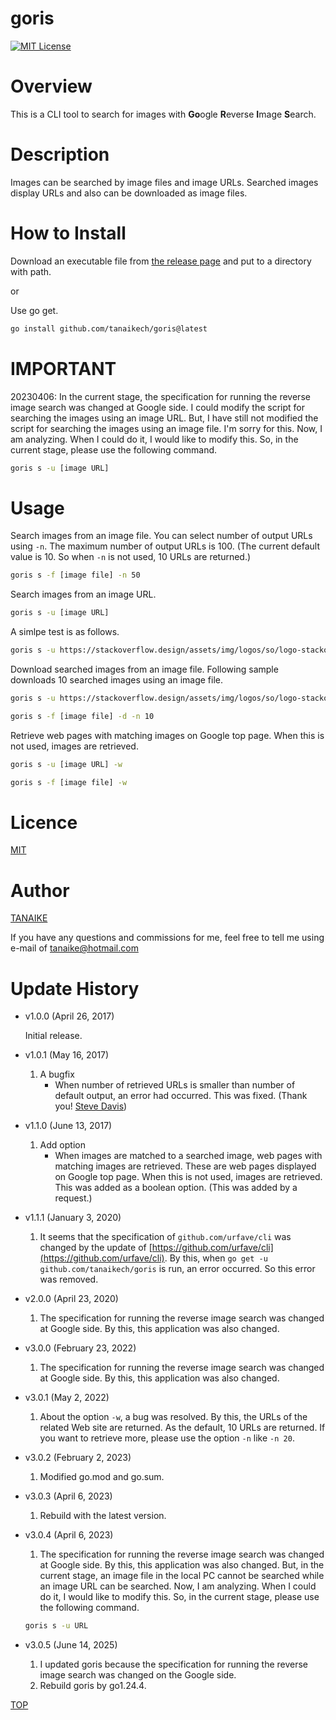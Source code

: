 # goris

[![MIT License](http://img.shields.io/badge/license-MIT-blue.svg?style=flat)](LICENCE)

<a name="top"></a>

# Overview

This is a CLI tool to search for images with **Go**ogle **R**everse **I**mage **S**earch.

# Description

Images can be searched by image files and image URLs. Searched images display URLs and also can be downloaded as image files.

# How to Install

Download an executable file from [the release page](https://github.com/tanaikech/goris/releases) and put to a directory with path.

or

Use go get.

```bash
go install github.com/tanaikech/goris@latest
```

# IMPORTANT
20230406: In the current stage, the specification for running the reverse image search was changed at Google side. I could modify the script for searching the images using an image URL. But, I have still not modified the script for searching the images using an image file. I'm sorry for this. Now, I am analyzing. When I could do it, I would like to modify this. So, in the current stage, please use the following command.

```bash
goris s -u [image URL]
```

# Usage

Search images from an image file. You can select number of output URLs using `-n`. The maximum number of output URLs is 100. (The current default value is 10. So when `-n` is not used, 10 URLs are returned.)

```bash
goris s -f [image file] -n 50
```

Search images from an image URL.

```bash
goris s -u [image URL]
```

A simlpe test is as follows.

```bash
goris s -u https://stackoverflow.design/assets/img/logos/so/logo-stackoverflow.png
```

Download searched images from an image file. Following sample downloads 10 searched images using an image file.

```bash
goris s -u https://stackoverflow.design/assets/img/logos/so/logo-stackoverflow.png -d -n 10
```

```bash
goris s -f [image file] -d -n 10
```

Retrieve web pages with matching images on Google top page. When this is not used, images are retrieved.

```bash
goris s -u [image URL] -w
```

```bash
goris s -f [image file] -w
```

<a name="Licence"></a>

# Licence

[MIT](LICENCE)

<a name="Author"></a>

# Author

[TANAIKE](https://github.com/tanaikech)

If you have any questions and commissions for me, feel free to tell me using e-mail of tanaike@hotmail.com

<a name="Update_History"></a>

# Update History

- v1.0.0 (April 26, 2017)

  Initial release.

- v1.0.1 (May 16, 2017)

  1. A bugfix
     - When number of retrieved URLs is smaller than number of default output, an error had occurred. This was fixed. (Thank you! [Steve Davis](https://github.com/OptumCS))

- v1.1.0 (June 13, 2017)
  1. Add option
     - When images are matched to a searched image, web pages with matching images are retrieved. These are web pages displayed on Google top page. When this is not used, images are retrieved. This was added as a boolean option. (This was added by a request.)

<a name="v111"></a>

- v1.1.1 (January 3, 2020)

  1. It seems that the specification of `github.com/urfave/cli` was changed by the update of [https://github.com/urfave/cli](https://github.com/urfave/cli). By this, when `go get -u github.com/tanaikech/goris` is run, an error occurred. So this error was removed.

<a name="v200"></a>

- v2.0.0 (April 23, 2020)

  1. The specification for running the reverse image search was changed at Google side. By this, this application was also changed.

<a name="v300"></a>

- v3.0.0 (February 23, 2022)

  1. The specification for running the reverse image search was changed at Google side. By this, this application was also changed.

<a name="v301"></a>

- v3.0.1 (May 2, 2022)

  1. About the option `-w`, a bug was resolved. By this, the URLs of the related Web site are returned. As the default, 10 URLs are returned. If you want to retrieve more, please use the option `-n` like `-n 20`.

<a name="v302"></a>

- v3.0.2 (February 2, 2023)

  1. Modified go.mod and go.sum.

<a name="v303"></a>

- v3.0.3 (April 6, 2023)

  1. Rebuild with the latest version.

<a name="v304"></a>

- v3.0.4 (April 6, 2023)

  1. The specification for running the reverse image search was changed at Google side. By this, this application was also changed. But, in the current stage, an image file in the local PC cannot be searched while an image URL can be searched. Now, I am analyzing. When I could do it, I would like to modify this. So, in the current stage, please use the following command.

	```bash
	goris s -u URL
	```

- v3.0.5 (June 14, 2025)

  1. I updated goris because the specification for running the reverse image search was changed on the Google side.
  2. Rebuild goris by go1.24.4.

[TOP](#top)
